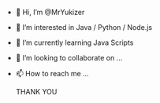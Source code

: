- 👋 Hi, I’m @MrYukizer
- 👀 I’m interested in Java / Python / Node.js
- 🌱 I’m currently learning Java Scripts
- 💞️ I’m looking to collaborate on ...
- 📫 How to reach me ...

  THANK YOU

<!---
MrYukizer/MrYukizer is a ✨ special ✨ repository because its `README.md` (this file) appears on your GitHub profile.
You can click the Preview link to take a look at your changes.
--->
